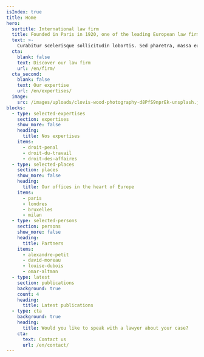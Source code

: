 ```yaml
---
isIndex: true
title: Home
hero:
  surtitle: International law firm
  title: Founded in Paris in 1920, one of the leading European law firms.
  text: >-
    Curabitur scelerisque sollicitudin lobortis. Sed pharetra, massa eu. Suspendisse egestas augue a egestas consectetur. Aliquam interdum hendrerit porta.
  cta:
    blank: false
    text: Discover our law firm
    url: /en/firm/
  cta_second:
    blank: false
    text: Our expertise
    url: /en/expertises/
  image:
    src: /images/uploads/clovis-wood-photography-d8PfS9nprEk-unsplash.jpg
blocks:
  - type: selected-expertises
    section: expertises
    show_more: false
    heading:
      title: Nos expertises
    items:
      - droit-penal
      - droit-du-travail
      - droit-des-affaires
  - type: selected-places
    section: places
    show_more: false
    heading:
      title: Our offices in the heart of Europe
    items:
      - paris
      - londres
      - bruxelles
      - milan
  - type: selected-persons
    section: persons
    show_more: false
    heading:
      title: Partners
    items:
      - alexandre-petit
      - david-moreau
      - louise-dubois
      - omar-altman
  - type: latest
    section: publications
    background: true
    count: 4
    heading:
      title: Latest publications
  - type: cta
    background: true
    heading:
      title: Would you like to speak with a lawyer about your case?
    cta:
      text: Contact us
      url: /en/contact/
---
```

